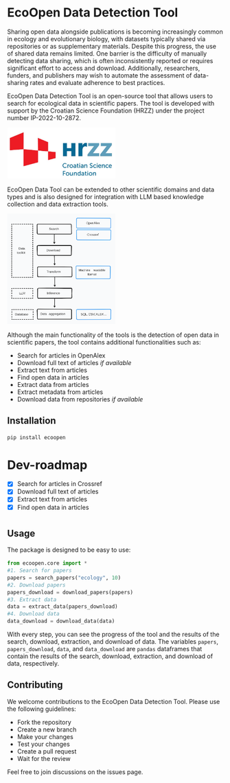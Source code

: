 # EcoOpen Data Detection Tool

Sharing open data alongside publications is becoming increasingly common in ecology and evolutionary biology, with datasets typically shared via repositories or as supplementary materials. Despite this progress, the use of shared data remains limited. One barrier is the difficulty of manually detecting data sharing, which is often inconsistently reported or requires significant effort to access and download. Additionally, researchers, funders, and publishers may wish to automate the assessment of data-sharing rates and evaluate adherence to best practices.

EcoOpen Data Detection Tool is an open-source tool that allows users to search for ecological data in scientific papers. The tool is developed with support by the Croatian Science Foundation (HRZZ) under the project number IP-2022-10-2872.

<img src="documentation/imgs/HRZZ-eng.jpg" width="50%">

EcoOpen Data Tool can be extended to other scientific domains and data types and is also designed for integration with LLM based knowledge collection and data extraction tools.

<img src="documentation/imgs/ecoopen_integration.png" width="50%">

Although the main functionality of the tools is the detection of open data in scientific papers, the tool contains additional functionalities such as:

- Search for articles in OpenAlex
- Download full text of articles *if available*
- Extract text from articles
- Find open data in articles
- Extract data from articles
- Extract metadata from articles
- Download data from repositories *if available*

## Installation

```bash
pip install ecoopen
```

# Dev-roadmap
- [x] Search for articles in Crossref
- [x] Download full text of articles
- [x] Extract text from articles
- [x] Find open data in articles

# 

## Usage

The package is designed to be easy to use:


```Python
from ecoopen.core import *
#1. Search for papers
papers = search_papers("ecology", 10)
#2. Download papers
papers_download = download_papers(papers)
#3. Extract data
data = extract_data(papers_download)
#4. Download data
data_download = download_data(data)

```

With every step, you can see the progress of the tool and the results of the search, download, extraction, and download of data. The variables `papers`, `papers_download`, `data`, and `data_download` are `pandas` dataframes that contain the results of the search, download, extraction, and download of data, respectively.

## Contributing

We welcome contributions to the EcoOpen Data Detection Tool. Please use the following guidelines:

- Fork the repository
- Create a new branch
- Make your changes
- Test your changes
- Create a pull request
- Wait for the review

Feel free to join discussions on the issues page.

